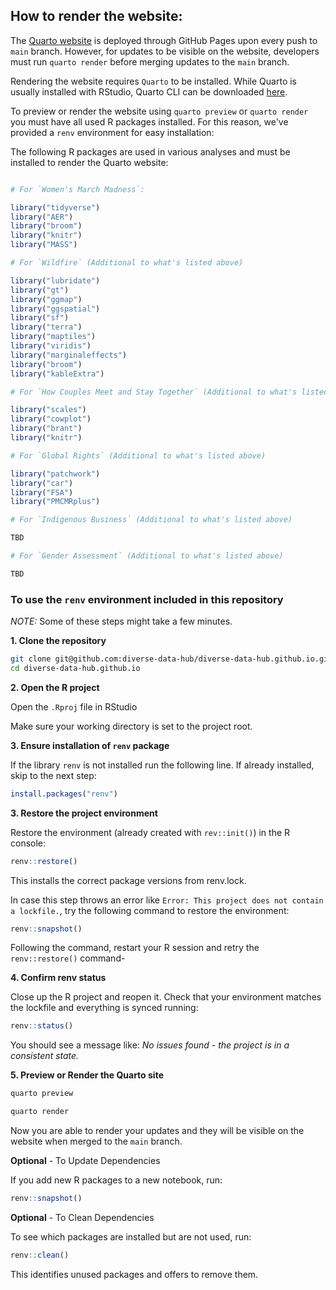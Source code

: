 ## How to render the website:

The [Quarto website](https://diverse-data-hub.github.io/) is deployed through GitHub Pages upon every push to `main` branch. However, for updates to be visible on the website, developers must run `quarto render` before merging updates to the `main` branch.

Rendering the website requires `Quarto` to be installed. While Quarto is usually installed with RStudio, Quarto CLI can be downloaded [here](https://quarto.org/docs/get-started/).

To preview or render the website using `quarto preview` or `quarto render` you must have all used R packages installed. For this reason, we've provided a `renv` environment for easy installation:

The following R packages are used in various analyses and must be installed to render the Quarto website:

```r

# For `Women's March Madness`:

library("tidyverse")
library("AER")
library("broom")
library("knitr")
library("MASS")

# For `Wildfire` (Additional to what's listed above)

library("lubridate")
library("gt")
library("ggmap")
library("ggspatial")
library("sf")
library("terra")
library("maptiles")
library("viridis")
library("marginaleffects")
library("broom")
library("kableExtra")

# For `How Couples Meet and Stay Together` (Additional to what's listed above)

library("scales")
library("cowplot")
library("brant")
library("knitr")

# For `Global Rights` (Additional to what's listed above)

library("patchwork")
library("car")
library("FSA")
library("PMCMRplus")

# For `Indigenous Business` (Additional to what's listed above)

TBD

# For `Gender Assessment` (Additional to what's listed above)

TBD

```

### To use the `renv` environment included in this repository

*NOTE:* Some of these steps might take a few minutes. 

**1. Clone the repository**

```bash
git clone git@github.com:diverse-data-hub/diverse-data-hub.github.io.git
cd diverse-data-hub.github.io
```

**2. Open the R project**

Open the `.Rproj` file in RStudio

Make sure your working directory is set to the project root.

**3. Ensure installation of `renv` package**

If the library `renv` is not installed run the following line. If already installed, skip to the next step:

```R
install.packages("renv")  
```

**3. Restore the project environment**

Restore the environment (already created with `rev::init()`) in the R console:

```R
renv::restore()
```

This installs the correct package versions from renv.lock.

In case this step throws an error like `Error: This project does not contain a lockfile.`, try the following command to restore the environment:

```R
renv::snapshot()
```

Following the command, restart your R session and retry the `renv::restore()` command-

**4. Confirm renv status**

Close up the R project and reopen it. Check that your environment matches the lockfile and everything is synced running:

```R
renv::status()
```

You should see a message like: *No issues found - the project is in a consistent state.*

**5. Preview or Render the Quarto site**

```bash
quarto preview
```

```bash
quarto render
```

Now you are able to render your updates and they will be visible on the website when merged to the `main` branch.

**Optional** - To Update Dependencies

If you add new R packages to a new notebook, run:

```r
renv::snapshot()
```

**Optional** - To Clean Dependencies

To see which packages are installed but are not used, run:

```r
renv::clean()
```

This identifies unused packages and offers to remove them.
